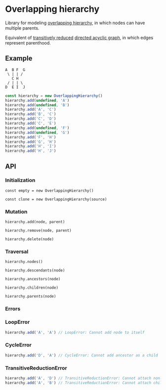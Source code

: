 # Overlapping hierarchy

Library for modeling [overlapping hierarchy](https://en.wikipedia.org/wiki/Hierarchy#Degree_of_branching), in which nodes can have multiple parents.

Equivalent of [transitively reduced](https://en.wikipedia.org/wiki/Transitive_reduction) [directed acyclic graph](https://en.wikipedia.org/wiki/Directed_acyclic_graph), in which edges represent parenthood.

## Example

```text
A  B F  G
 \ | | /
   C H
 / | | \
D  E I  J
```

```typescript
const hierarchy = new OverlappingHierarchy()
hierarchy.add(undefined, 'A')
hierarchy.add(undefined, 'B')
hierarchy.add('A', 'C')
hierarchy.add('B', 'C')
hierarchy.add('C', 'D')
hierarchy.add('C', 'E')
hierarchy.add(undefined, 'F')
hierarchy.add(undefined, 'G')
hierarchy.add('F', 'H')
hierarchy.add('G', 'H')
hierarchy.add('H', 'I')
hierarchy.add('H', 'J')
```

## API

### Initialization

`const empty = new OverlappingHierarchy()`

`const clone = new OverlappingHierarchy(source)`

### Mutation

`hierarchy.add(node, parent)`

`hierarchy.remove(node, parent)`

`hierarchy.delete(node)`

### Traversal

`hierarchy.nodes()`

`hierarchy.descendants(node)`

`hierarchy.ancestors(node)`

`hierarchy.children(node)`

`hierarchy.parents(node)`

### Errors

### LoopError

```typescript
hierarchy.add('A', 'A') // LoopError: Cannot add node to itself
```

### CycleError

```typescript
hierarchy.add('D', 'A') // CycleError: Cannot add ancestor as a child
```

### TransitiveReductionError

```typescript
hierarchy.add('A', 'D') // TransitiveReductionError: Cannot attach non-child descendant as a child
hierarchy.add('A', 'B') // TransitiveReductionError: Cannot attach child whose descendant is a child of the parent
```
